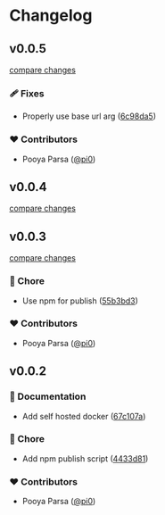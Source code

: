 # Changelog


## v0.0.5

[compare changes](https://github.com/pi0/pipress/compare/v0.0.4...v0.0.5)

### 🩹 Fixes

- Properly use base url arg ([6c98da5](https://github.com/pi0/pipress/commit/6c98da5))

### ❤️ Contributors

- Pooya Parsa ([@pi0](https://github.com/pi0))

## v0.0.4

[compare changes](https://github.com/pi0/pipress/compare/v0.0.3...v0.0.4)

## v0.0.3

[compare changes](https://github.com/pi0/pipress/compare/v0.0.2...v0.0.3)

### 🏡 Chore

- Use npm for publish ([55b3bd3](https://github.com/pi0/pipress/commit/55b3bd3))

### ❤️ Contributors

- Pooya Parsa ([@pi0](https://github.com/pi0))

## v0.0.2


### 📖 Documentation

- Add self hosted docker ([67c107a](https://github.com/pi0/pipress/commit/67c107a))

### 🏡 Chore

- Add npm publish script ([4433d81](https://github.com/pi0/pipress/commit/4433d81))

### ❤️ Contributors

- Pooya Parsa ([@pi0](https://github.com/pi0))

